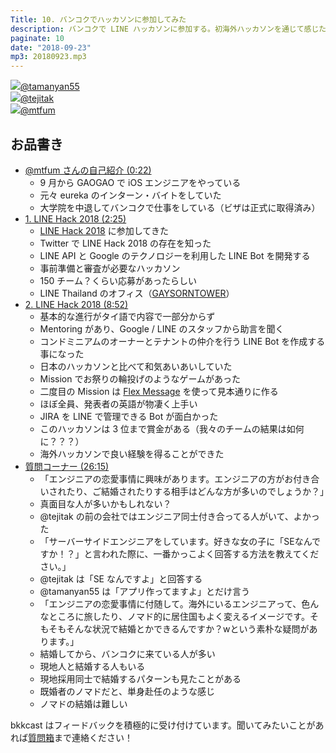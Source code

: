 ```yaml
---
Title: 10. バンコクでハッカソンに参加してみた
description: バンコクで LINE ハッカソンに参加する。初海外ハッカソンを通じて感じた事などについて語る。150 チームの中チーム GAOGAO は見事優勝を勝ち取る事ができたのか？
paginate: 10
date: "2018-09-23"
mp3: 20180923.mp3
---
```


<div class="presenter-container">
  <div class="presenter-item">
    <a href="https://twitter.com/tamanyan55" target="_blank"><img class="icon" src="https://pbs.twimg.com/profile_images/712212594396778497/BqOVpfAj_400x400.jpg"><span>@tamanyan55</span></a>
  </div>
  <div class="presenter-item">
    <a href="https://twitter.com/tejitak" target="_blank"><img class="icon" src="https://pbs.twimg.com/profile_images/962982531938246656/wGmx7qIC_400x400.jpg"><span>@tejitak</span></a>
  </div>
  <div class="presenter-item">
    <a href="https://twitter.com/mtfum" target="_blank"><img class="icon" src="https://pbs.twimg.com/profile_images/951572065953267712/RrGk9_zs_400x400.jpg"><span>@mtfum</span></a>
  </div>
</div>

## お品書き

- <a class="jump" href="#22">@mtfum さんの自己紹介 (0:22)</a>
  - 9 月から GAOGAO で iOS エンジニアをやっている
  - 元々 eureka のインターン・バイトをしていた
  - 大学院を中退してバンコクで仕事をしている（ビザは正式に取得済み）
- <a class="jump" href="#145">1. LINE Hack 2018 (2:25)</a>
  - [LINE Hack 2018](https://hackth.line.me/) に参加してきた
  - Twitter で LINE Hack 2018 の存在を知った
  - LINE API と Google のテクノロジーを利用した LINE Bot を開発する
  - 事前準備と審査が必要なハッカソン
  - 150 チーム？くらい応募があったらしい
  - LINE Thailand のオフィス（[GAYSORNTOWER](http://www.gaysorntower.com/)）
- <a class="jump" href="#532">2. LINE Hack 2018 (8:52)</a>
  - 基本的な進行がタイ語で内容で一部分からず
  - Mentoring があり、Google / LINE のスタッフから助言を聞く
  - コンドミニアムのオーナーとテナントの仲介を行う LINE Bot を作成する事になった
  - 日本のハッカソンと比べて和気あいあいしていた
  - Mission でお祭りの輪投げのようなゲームがあった
  - 二度目の Mission は [Flex Message](https://developers.line.me/en/docs/messaging-api/using-flex-messages/) を使って見本通りに作る
  - ほぼ全員、発表者の英語が物凄く上手い
  - JIRA を LINE で管理できる Bot が面白かった
  - このハッカソンは 3 位まで賞金がある（我々のチームの結果は如何に？？？）
  - 海外ハッカソンで良い経験を得ることができた
- <a class="jump" href="#1575">質問コーナー (26:15)</a>
  - 「エンジニアの恋愛事情に興味があります。エンジニアの方がお付き合いされたり、ご結婚されたりする相手はどんな方が多いのでしょうか？」
  - 真面目な人が多いかもしれない？
  - @tejitak の前の会社ではエンジニア同士付き合ってる人がいて、よかった
  - 「サーバーサイドエンジニアをしています。好きな女の子に「SEなんですか！？」と言われた際に、一番かっこよく回答する方法を教えてください。」
  - @tejitak は「SE なんですよ」と回答する
  - @tamanyan55 は「アプリ作ってますよ」とだけ言う
  - 「エンジニアの恋愛事情に付随して。海外にいるエンジニアって、色んなところに旅したり、ノマド的に居住国もよく変えるイメージです。そもそもそんな状況で結婚とかできるんですか？wという素朴な疑問があります。」
  - 結婚してから、バンコクに来ている人が多い
  - 現地人と結婚する人もいる
  - 現地採用同士で結婚するパターンも見たことがある
  - 既婚者のノマドだと、単身赴任のような感じ
  - ノマドの結婚は難しい

bkkcast はフィードバックを積極的に受け付けています。聞いてみたいことがあれば<a class="notice" href="https://peing.net/ja/bkkcast" target="_blank">質問箱</a>まで連絡ください！
